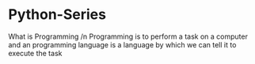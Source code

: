 # Python-Series
 What is Programming /n
 Programming is to perform a task on a computer and an programming language is a language by which we can tell it to execute the task
#
